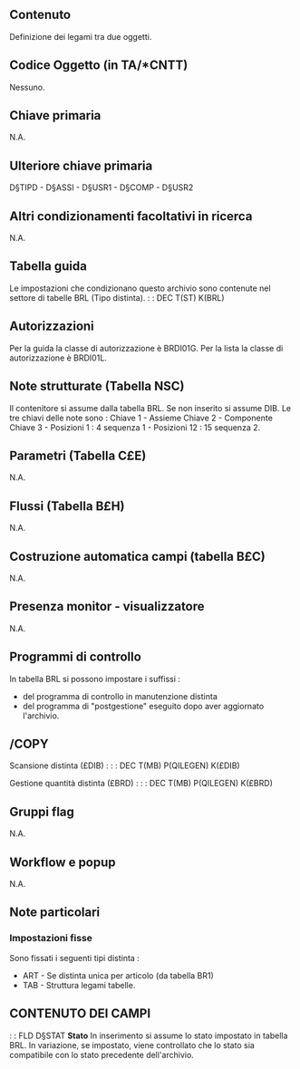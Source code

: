 ## Contenuto
Definizione dei legami tra due oggetti.

## Codice Oggetto (in TA/*CNTT)
Nessuno.

## Chiave primaria
N.A.

## Ulteriore chiave primaria
D§TIPD - D§ASSI - D§USR1 - D§COMP - D§USR2

## Altri condizionamenti facoltativi in ricerca
N.A.

## Tabella guida
Le impostazioni che condizionano questo archivio sono contenute nel settore di tabelle BRL (Tipo distinta).
 :  : DEC T(ST) K(BRL)

## Autorizzazioni
Per la guida la classe di autorizzazione è 	BRDI01G.
Per la lista la classe di autorizzazione è 	BRDI01L.

## Note strutturate (Tabella NSC)
Il contenitore si assume dalla tabella BRL. Se non inserito si assume DIB.
Le tre chiavi delle note sono : 
Chiave 1 - Assieme
Chiave 2 - Componente
Chiave 3 - Posizioni 1  :  4 sequenza 1 - Posizioni 12  :  15 sequenza 2.

## Parametri (Tabella C£E)
N.A.

## Flussi (Tabella B£H)
N.A.

## Costruzione automatica campi (tabella B£C)
N.A.

## Presenza monitor - visualizzatore
N.A.

## Programmi di controllo
In tabella BRL si possono impostare i suffissi : 
- del programma di controllo in manutenzione distinta
- del programma di "postgestione" eseguito dopo aver aggiornato l'archivio.

## /COPY
Scansione distinta (£DIB) : 
 :  : DEC T(MB) P(QILEGEN) K(£DIB)

Gestione quantità distinta (£BRD) : 
 :  : DEC T(MB) P(QILEGEN) K(£BRD)

## Gruppi flag
N.A.

## Workflow e popup
N.A.

## Note particolari

### Impostazioni fisse
Sono fissati i seguenti tipi distinta : 
 * ART  -    Se distinta unica per articolo (da tabella BR1)
 * TAB  -    Struttura legami tabelle.

## CONTENUTO DEI CAMPI

 :  : FLD D§STAT **Stato**
In inserimento si assume lo stato impostato in tabella BRL.
In variazione, se impostato, viene controllato che lo stato sia compatibile con lo stato precedente dell'archivio.

